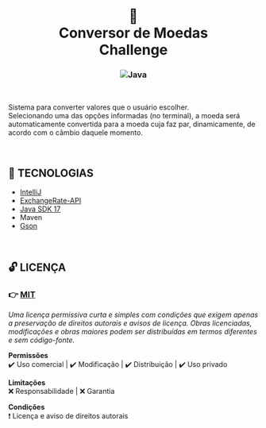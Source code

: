 <h1 align='center'>
    💱
    <br/>
    Conversor de Moedas
    <br />
    Challenge
</h1>

<h3 align="center">
  <img alt="Java" src="https://img.shields.io/badge/Backend-Java-darkred" />
</h3>

<br/>

<p>
    Sistema para converter valores que o usuário escolher. 
    <br/>
    Selecionando uma das opções informadas (no terminal), a moeda será automaticamente convertida 
    para a moeda cuja faz par, dinamicamente, de acordo com o câmbio daquele momento.
</p>

<br/>

## 🌟 TECNOLOGIAS

- [IntelliJ](https://www.jetbrains.com/idea/)
- [ExchangeRate-API](https://www.exchangerate-api.com/)
- [Java SDK 17](https://www.oracle.com/java/technologies/javase/jdk17-archive-downloads.html)
- Maven
- [Gson](https://mvnrepository.com/artifact/com.google.code.gson/gson)

<br/>

## 🔓 LICENÇA

### 👉 [MIT](./LICENSE)
_Uma licença permissiva curta e simples com condições que exigem apenas a preservação de direitos autorais e avisos de licença. Obras licenciadas, modificações e obras maiores podem ser distribuídas em termos diferentes e sem código-fonte._

**Permissões** <br/>
 ✔️ Uso comercial | ✔️ Modificação | ✔️ Distribuição | ✔️ Uso privado

**Limitações** <br/>
 ❌ Responsabilidade | ❌ Garantia

**Condições** <br/>
 ❗ Licença e aviso de direitos autorais
